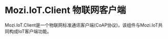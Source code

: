 ﻿# Mozi.IoT.Client 物联网客户端
Mozi.IoT.Client是一个物联网标准通讯客户端(CoAP协议)，该组件与Mozi.IoT共同构成IoT客户端功能。

~~~csharp

~~~
